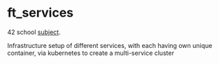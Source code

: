 # ft_services

42 school [subject](https://cdn.intra.42.fr/pdf/pdf/53690/en.subject.pdf).

 Infrastructure setup of different services, with each having own unique container, via kubernetes to create a multi-service cluster
